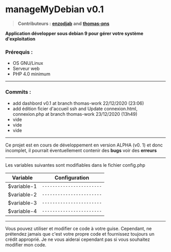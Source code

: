 
# manageMyDebian v0.1

> **Contributeurs :** [**enzodjab**](https://github.com/enzodjab) **and**  [**thomas-pns** ](https://github.com/thomas-pns)

**Application développer sous debian 9 pour gérer votre système d'exploitation**

### Prérequis :
- OS GNU/Linux
- Serveur web
- PHP 4.0 minimum
--------

### Commits :
- add dashbord v0.1 at branch thomas-work 22/12/2020 (23:06)
- add édition ficier d'accueil ssh and Update connexion.html, connexion.php at branch thomas-work 23/12/2020 (13h49)
- vide
- vide
- vide

--------

Ce projet est en cours de développement en version ALPHA (v0. 1) et donc incomplet, il pourrait éventuellement contenir des **bugs** voir des **erreurs**

 
--------
Les variables suivantes sont modifiables dans le fichier config.php

Variable | Configuration
----- | -----
$variable-1| `-----------------------`
$variable-2| `-----------------------`
$variable-3| `-----------------------`
$variable-4| `-----------------------`
--------
Vous pouvez utiliser et modifier ce code à votre guise. Cependant, ne prétendez jamais que c'est votre propre code et fournissez toujours un crédit approprié. Je ne vous aiderai cependant pas si vous souhaitez modifier mon code.
